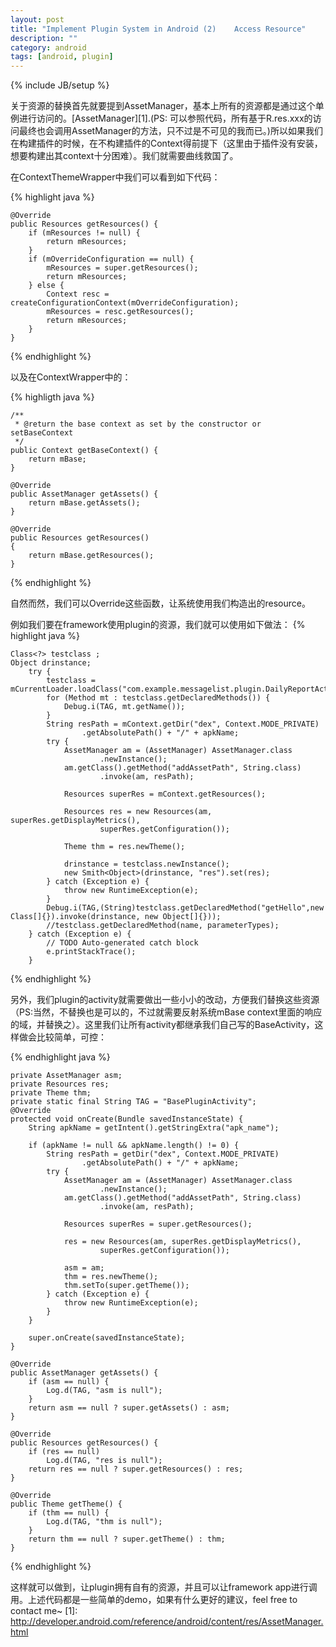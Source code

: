 ```yaml
---
layout: post
title: "Implement Plugin System in Android (2)    Access Resource"
description: ""
category: android
tags: [android, plugin]
---
```

{% include JB/setup %}

关于资源的替换首先就要提到AssetManager，基本上所有的资源都是通过这个单例进行访问的。[AssetManager][1].(PS: 可以参照代码，所有基于R.res.xxx的访问最终也会调用AssetManager的方法，只不过是不可见的我而已。)所以如果我们在构建插件的时候，在不构建插件的Context得前提下（这里由于插件没有安装，想要构建出其context十分困难）。我们就需要曲线救国了。

在ContextThemeWrapper中我们可以看到如下代码：

{% highlight java %}
	
	@Override
    public Resources getResources() {
        if (mResources != null) {
            return mResources;
        }
        if (mOverrideConfiguration == null) {
            mResources = super.getResources();
            return mResources;
        } else {
            Context resc = createConfigurationContext(mOverrideConfiguration);
            mResources = resc.getResources();
            return mResources;
        }
    }
	
{% endhighlight %}

以及在ContextWrapper中的：

{% highligth java %}

	/**
     * @return the base context as set by the constructor or setBaseContext
     */
    public Context getBaseContext() {
        return mBase;
    }

    @Override
    public AssetManager getAssets() {
        return mBase.getAssets();
    }

    @Override
    public Resources getResources()
    {
        return mBase.getResources();
    }
	
{% endhighlight %}

自然而然，我们可以Override这些函数，让系统使用我们构造出的resource。

例如我们要在framework使用plugin的资源，我们就可以使用如下做法：
{% highlight java %}

	Class<?> testclass ;
    Object drinstance;
        try {
            testclass = mCurrentLoader.loadClass("com.example.messagelist.plugin.DailyReportActivity");
            for (Method mt : testclass.getDeclaredMethods()) {
                Debug.i(TAG, mt.getName());
            }
            String resPath = mContext.getDir("dex", Context.MODE_PRIVATE)
                    .getAbsolutePath() + "/" + apkName;
            try {
                AssetManager am = (AssetManager) AssetManager.class
                        .newInstance();
                am.getClass().getMethod("addAssetPath", String.class)
                        .invoke(am, resPath);

                Resources superRes = mContext.getResources();
                
                Resources res = new Resources(am, superRes.getDisplayMetrics(),
                        superRes.getConfiguration());
                
                Theme thm = res.newTheme();
                
                drinstance = testclass.newInstance();
                new Smith<Object>(drinstance, "res").set(res);
            } catch (Exception e) {
                throw new RuntimeException(e);
            }
            Debug.i(TAG,(String)testclass.getDeclaredMethod("getHello",new Class[]{}).invoke(drinstance, new Object[]{}));
            //testclass.getDeclaredMethod(name, parameterTypes);
        } catch (Exception e) {
            // TODO Auto-generated catch block
            e.printStackTrace();
        }

{% endhighlight %}

另外，我们plugin的activity就需要做出一些小小的改动，方便我们替换这些资源（PS:当然，不替换也是可以的，不过就需要反射系统mBase context里面的响应的域，并替换之）。这里我们让所有activity都继承我们自己写的BaseActivity，这样做会比较简单，可控：

{% endhighlight java %}

	private AssetManager asm;
	private Resources res;
	private Theme thm;
	private static final String TAG = "BasePluginActivity";
	@Override
	protected void onCreate(Bundle savedInstanceState) {
		String apkName = getIntent().getStringExtra("apk_name");

		if (apkName != null && apkName.length() != 0) {
			String resPath = getDir("dex", Context.MODE_PRIVATE)
					.getAbsolutePath() + "/" + apkName;
			try {
				AssetManager am = (AssetManager) AssetManager.class
						.newInstance();
				am.getClass().getMethod("addAssetPath", String.class)
						.invoke(am, resPath);

				Resources superRes = super.getResources();

				res = new Resources(am, superRes.getDisplayMetrics(),
						superRes.getConfiguration());

				asm = am;
				thm = res.newTheme();
				thm.setTo(super.getTheme());
			} catch (Exception e) {
				throw new RuntimeException(e);
			}
		}

		super.onCreate(savedInstanceState);
	}

	@Override
	public AssetManager getAssets() {
	    if (asm == null) {
	        Log.d(TAG, "asm is null");
	    }
		return asm == null ? super.getAssets() : asm;
	}

	@Override
	public Resources getResources() {
	    if (res == null)
	        Log.d(TAG, "res is null");
		return res == null ? super.getResources() : res;
	}

	@Override
	public Theme getTheme() {
	    if (thm == null) {
	        Log.d(TAG, "thm is null");
	    }
		return thm == null ? super.getTheme() : thm;
	}
	
{% endhighlight %}

这样就可以做到，让plugin拥有自有的资源，并且可以让framework app进行调用。上述代码都是一些简单的demo，如果有什么更好的建议，feel free to contact me~
[1]: http://developer.android.com/reference/android/content/res/AssetManager.html
